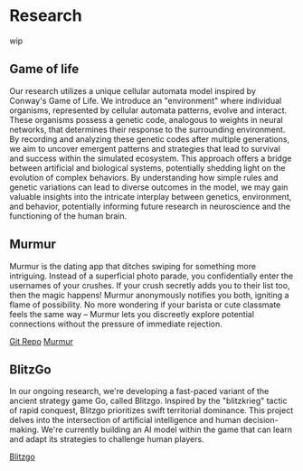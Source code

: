<!--
---
title: "Research"
layout: default
excerpt: "Banana Lab -- Research"
sitemap: false
permalink: /research/
---
-->

# Research

wip

## Game of life

Our research utilizes a unique cellular automata model inspired by Conway's Game of Life. We introduce an "environment" where individual organisms, represented by cellular automata patterns, evolve and interact. These organisms possess a genetic code, analogous to weights in neural networks, that determines their response to the surrounding environment. By recording and analyzing these genetic codes after multiple generations, we aim to uncover emergent patterns and strategies that lead to survival and success within the simulated ecosystem. This approach offers a bridge between artificial and biological systems, potentially shedding light on the evolution of complex behaviors. By understanding how simple rules and genetic variations can lead to diverse outcomes in the model, we may gain valuable insights into the intricate interplay between genetics, environment, and behavior, potentially informing future research in neuroscience and the functioning of the human brain.

## Murmur

Murmur is the dating app that ditches swiping for something more intriguing. Instead of a superficial photo parade, you confidentially enter the usernames of your crushes. If your crush secretly adds you to their list too, then the magic happens! Murmur anonymously notifies you both, igniting a flame of possibility. No more wondering if your barista or cute classmate feels the same way – Murmur lets you discreetly explore potential connections without the pressure of immediate rejection.

[Git Repo](https://github.com/MaxwellFung/MurmurWebsite)
[Murmur](https://murmurmatch.com)

## BlitzGo

In our ongoing research, we're developing a fast-paced variant of the ancient strategy game Go, called Blitzgo. Inspired by the "blitzkrieg" tactic of rapid conquest, Blitzgo prioritizes swift territorial dominance. This project delves into the intersection of artificial intelligence and human decision-making. We're currently building an AI model within the game that can learn and adapt its strategies to challenge human players.

[Blitzgo](blitzgo.net)

